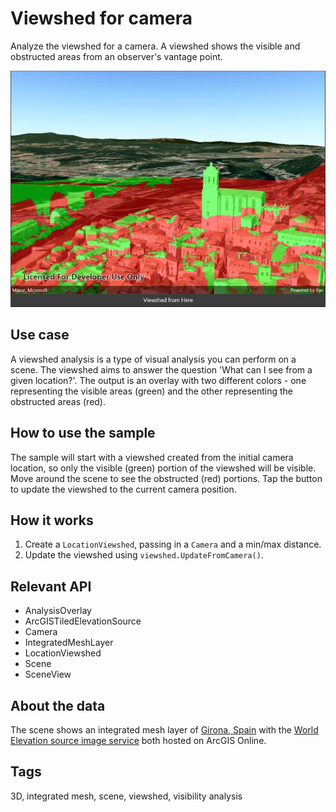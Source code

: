 # Viewshed for camera

Analyze the viewshed for a camera. A viewshed shows the visible and obstructed areas from an observer's vantage point.

![Image of viewshed for camera](viewshedcamera.jpg)

## Use case

A viewshed analysis is a type of visual analysis you can perform on a scene. The viewshed aims to answer the question 'What can I see from a given location?'. The output is an overlay with two different colors - one representing the visible areas (green) and the other representing the obstructed areas (red).

## How to use the sample

The sample will start with a viewshed created from the initial camera location, so only the visible (green) portion of the viewshed will be visible. Move around the scene to see the obstructed (red) portions. Tap the button to update the viewshed to the current camera position.

## How it works

1. Create a `LocationViewshed`, passing in a `Camera` and a min/max distance.
2. Update the viewshed using `viewshed.UpdateFromCamera()`.

## Relevant API

* AnalysisOverlay
* ArcGISTiledElevationSource
* Camera
* IntegratedMeshLayer
* LocationViewshed
* Scene
* SceneView

## About the data

The scene shows an integrated mesh layer of [Girona, Spain](https://tiles.arcgis.com/tiles/z2tnIkrLQ2BRzr6P/arcgis/rest/services/Girona_Spain/SceneServer) with the [World Elevation source image service](https://elevation3d.arcgis.com/arcgis/rest/services/WorldElevation3D/Terrain3D/ImageServer) both hosted on ArcGIS Online.

## Tags

3D, integrated mesh, scene, viewshed, visibility analysis
